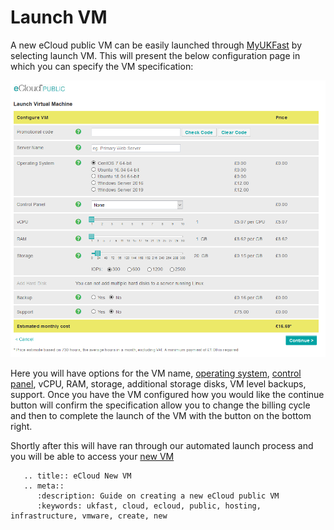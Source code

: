 # Launch VM

A new eCloud public VM can be easily launched through [MyUKFast](https://my.ukfast.co.uk/ecloud-public) by selecting launch VM. This will present the below configuration page in which you can specify the VM specification:

![PublicConfig](files/newVMConfig.png)

Here you will have options for the VM name, [operating system](https://docs.ukfast.co.uk/operatingsystems/), [control panel](https://docs.ukfast.co.uk/operatingsystems/linux/controlpanels/index.html), vCPU, RAM, storage, additional storage disks, VM level backups, support. Once you have the VM configured how you would like the continue button will confirm the specification allow you to change the billing cycle and then to complete the launch of the VM with the button on the bottom right.

Shortly after this will have ran through our automated launch process and you will be able to access your [new VM](https://my.ukfast.co.uk/ecloud-public)

```eval_rst
   .. title:: eCloud New VM
   .. meta::
      :description: Guide on creating a new eCloud public VM
      :keywords: ukfast, cloud, ecloud, public, hosting, infrastructure, vmware, create, new
```
